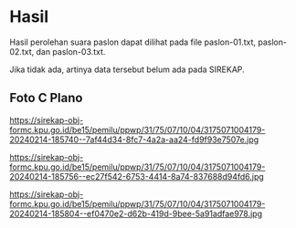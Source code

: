 # Hasil

Hasil perolehan suara paslon dapat dilihat pada file paslon-01.txt, paslon-02.txt, dan paslon-03.txt.

Jika tidak ada, artinya data tersebut belum ada pada SIREKAP.

## Foto C Plano

https://sirekap-obj-formc.kpu.go.id/be15/pemilu/ppwp/31/75/07/10/04/3175071004179-20240214-185740--7af44d34-8fc7-4a2a-aa24-fd9f93e7507e.jpg

https://sirekap-obj-formc.kpu.go.id/be15/pemilu/ppwp/31/75/07/10/04/3175071004179-20240214-185756--ec27f542-6753-4414-8a74-837688d94fd6.jpg

https://sirekap-obj-formc.kpu.go.id/be15/pemilu/ppwp/31/75/07/10/04/3175071004179-20240214-185804--ef0470e2-d62b-419d-9bee-5a91adfae978.jpg
